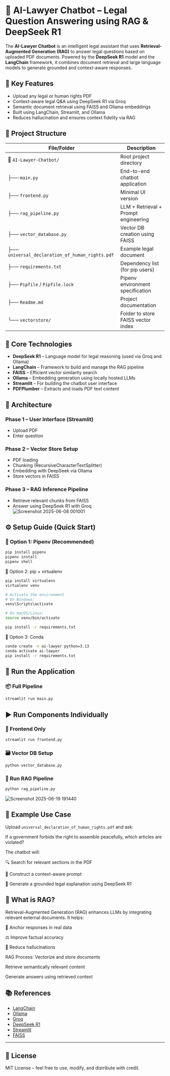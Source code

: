 # 🧠 AI-Lawyer Chatbot – Legal Question Answering using RAG & DeepSeek R1

The **AI-Lawyer Chatbot** is an intelligent legal assistant that uses **Retrieval-Augmented Generation (RAG)** to answer legal questions based on uploaded PDF documents. Powered by the **DeepSeek R1** model and the **LangChain** framework, it combines document retrieval and large language models to generate grounded and context-aware responses.

## 📌 Key Features

- Upload any legal or human rights PDF
- Context-aware legal Q&A using DeepSeek R1 via Groq
- Semantic document retrieval using FAISS and Ollama embeddings
- Built using LangChain, Streamlit, and Ollama
- Reduces hallucination and ensures context fidelity via RAG

## 📂 Project Structure
| File/Folder                              | Description                                      |
|------------------------------------------|--------------------------------------------------|
| 📁 `AI-Lawyer-Chatbot/`                  | Root project directory                           |
| ├── `main.py`                            | End-to-end chatbot application                   |
| ├── `frontend.py`                        | Minimal UI version                               |
| ├── `rag_pipeline.py`                   | LLM + Retrieval + Prompt engineering             |
| ├── `vector_database.py`                | Vector DB creation using FAISS                   |
| ├── `universal_declaration_of_human_rights.pdf` | Example legal document                    |
| ├── `requirements.txt`                  | Dependency list (for pip users)                  |
| ├── `Pipfile` / `Pipfile.lock`          | Pipenv environment specification                 |
| ├── `Readme.md`                         | Project documentation                            |
| └── `vectorstore/`                      | Folder to store FAISS vector index               |


## 🧱 Core Technologies

- **DeepSeek R1** – Language model for legal reasoning (used via Groq and Ollama)
- **LangChain** – Framework to build and manage the RAG pipeline
- **FAISS** – Efficient vector similarity search
- **Ollama** – Embedding generation using locally hosted LLMs
- **Streamlit** – For building the chatbot user interface
- **PDFPlumber** – Extracts and loads PDF text content

## 📐 Architecture

### Phase 1 – User Interface (Streamlit)

- Upload PDF
- Enter question

### Phase 2 – Vector Store Setup

- PDF loading
- Chunking (RecursiveCharacterTextSplitter)
- Embedding with DeepSeek via Ollama
- Store vectors in FAISS

### Phase 3 – RAG Inference Pipeline

- Retrieve relevant chunks from FAISS
- Answer using DeepSeek R1 with Groq
  ![Screenshot 2025-06-08 001001](https://github.com/user-attachments/assets/d23e6f18-9a2c-4afa-b57f-964a4d4463fc)


## ⚙️ Setup Guide (Quick Start)

### 🔹 Option 1: Pipenv (Recommended)

```bash
pip install pipenv
pipenv install
pipenv shell
```
🔹 Option 2: pip + virtualenv
```bash
pip install virtualenv
virtualenv venv

# Activate the environment
# On Windows:
venv\Scripts\activate

# On macOS/Linux:
source venv/bin/activate

pip install -r requirements.txt
```
🔹 Option 3: Conda

```bash
conda create -n ai-lawyer python=3.13
conda activate ai-lawyer
pip install -r requirements.txt
```

## 🚀 Run the Application

### 📦 Full Pipeline

```bash
streamlit run main.py
```
## ▶️ Run Components Individually

### 🧩 Frontend Only

```bash
streamlit run frontend.py
```
### 🗃️ Vector DB Setup

```bash
python vector_database.py
```
### 🧠 Run RAG Pipeline

```bash
python rag_pipeline.py
```
![Screenshot 2025-06-19 191440](https://github.com/user-attachments/assets/8d7a9139-1f79-4f74-9610-1ed1d1da2185)

## 🧪 Example Use Case

Upload `universal_declaration_of_human_rights.pdf` and ask:


If a government forbids the right to assemble peacefully, which articles are violated?

The chatbot will:

🔍 Search for relevant sections in the PDF

🧠 Construct a context-aware prompt

💬 Generate a grounded legal explanation using DeepSeek R1
  

📘 What is RAG?
---
Retrieval-Augmented Generation (RAG) enhances LLMs by integrating relevant external documents. It helps:

🎯 Anchor responses in real data

⚖️ Improve factual accuracy

🚫 Reduce hallucinations

RAG Process:
Vectorize and store documents

Retrieve semantically relevant content

Generate answers using retrieved context

## 📚 References

- [LangChain](https://www.langchain.com/)
- [Ollama](https://ollama.com/)
- [Groq](https://groq.com/)
- [DeepSeek R1](https://deepseek.com/)
- [Streamlit](https://streamlit.io/)
- [FAISS](https://github.com/facebookresearch/faiss)
---
  📄 License
  ---
MIT License – feel free to use, modify, and distribute with credit.


  












 
